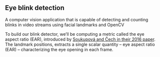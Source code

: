 ## Eye blink detection
A computer vision application that is capable of detecting and counting blinks in video streams using facial landmarks and OpenCV

To build our blink detector, we’ll be computing a metric called the eye aspect ratio (EAR), introduced by [Soukupová and Čech in their 2016 paper](http://vision.fe.uni-lj.si/cvww2016/proceedings/papers/05.pdf). The landmark positions, extracts a single scalar quantity – eye aspect ratio (EAR) – characterizing the eye opening in
each frame.
